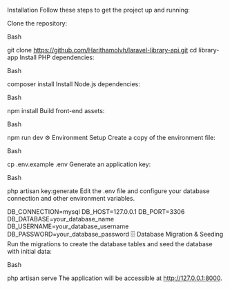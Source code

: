  Installation
Follow these steps to get the project up and running:

Clone the repository:

Bash

git clone https://github.com/Harithamolvh/laravel-library-api.git
cd library-app
Install PHP dependencies:

Bash

composer install
Install Node.js dependencies:

Bash

npm install
Build front-end assets:

Bash

npm run dev
⚙️ Environment Setup
Create a copy of the environment file:

Bash

cp .env.example .env
Generate an application key:

Bash

php artisan key:generate
Edit the .env file and configure your database connection and other environment variables.

DB_CONNECTION=mysql
DB_HOST=127.0.0.1
DB_PORT=3306
DB_DATABASE=your_database_name
DB_USERNAME=your_database_username
DB_PASSWORD=your_database_password
🗄️ Database Migration & Seeding
Run the migrations to create the database tables and seed the database with initial data:


Bash

php artisan serve
The application will be accessible at http://127.0.0.1:8000.

